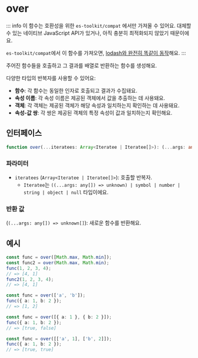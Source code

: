 # over

::: info
이 함수는 호환성을 위한 `es-toolkit/compat` 에서만 가져올 수 있어요. 대체할 수 있는 네이티브 JavaScript API가 있거나, 아직 충분히 최적화되지 않았기 때문이에요.

`es-toolkit/compat`에서 이 함수를 가져오면, [lodash와 완전히 똑같이 동작](../../../compatibility.md)해요.
:::

주어진 함수들을 호출하고 그 결과를 배열로 반환하는 함수를 생성해요.

다양한 타입의 반복자를 사용할 수 있어요:

- **함수**: 각 함수는 동일한 인자로 호출되고 결과가 수집돼요.
- **속성 이름**: 각 속성 이름은 제공된 객체에서 값을 추출하는 데 사용돼요.
- **객체**: 각 객체는 제공된 객체가 해당 속성과 일치하는지 확인하는 데 사용돼요.
- **속성-값 쌍**: 각 쌍은 제공된 객체의 특정 속성이 값과 일치하는지 확인해요.

## 인터페이스

```typescript
function over(...iteratees: Array<Iteratee | Iteratee[]>): (...args: any[]) => unknown[];
```

### 파라미터

- `iteratees` (`Array<Iteratee | Iteratee[]>`): 호출할 반복자.
  - `Iteratee`는 `((...args: any[]) => unknown) | symbol | number | string | object | null` 타입이에요.

### 반환 값

(`(...args: any[]) => unknown[]`): 새로운 함수를 반환해요.

## 예시

```typescript
const func = over([Math.max, Math.min]);
const func2 = over(Math.max, Math.min);
func(1, 2, 3, 4);
// => [4, 1]
func2(1, 2, 3, 4);
// => [4, 1]

const func = over(['a', 'b']);
func({ a: 1, b: 2 });
// => [1, 2]

const func = over([{ a: 1 }, { b: 2 }]);
func({ a: 1, b: 2 });
// => [true, false]

const func = over([['a', 1], ['b', 2]]);
func({ a: 1, b: 2 });
// => [true, true]
```
